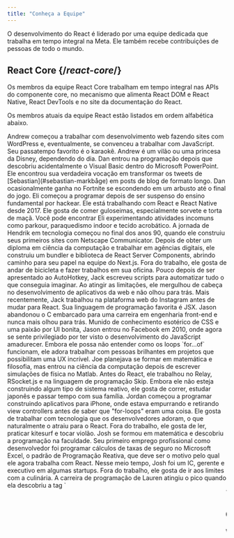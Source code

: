 ```yaml
---
title: "Conheça a Equipe"
---
```


<Intro>

O desenvolvimento do React é liderado por uma equipe dedicada que trabalha em tempo integral na Meta. Ele também recebe contribuições de pessoas de todo o mundo.

</Intro>

## React Core {/*react-core*/}

Os membros da equipe React Core trabalham em tempo integral nas APIs do componente core, no mecanismo que alimenta React DOM e React Native, React DevTools e no site da documentação do React.

Os membros atuais da equipe React estão listados em ordem alfabética abaixo.

<TeamMember name="Andrew Clark" permalink="andrew-clark" photo="/images/team/acdlite.jpg" github="acdlite" twitter="acdlite" threads="acdlite" title="Engineer at Vercel">
    Andrew começou a trabalhar com desenvolvimento web fazendo sites com WordPress e, eventualmente, se convenceu a trabalhar com JavaScript. Seu passatempo favorito é o karaokê. Andrew é um vilão ou uma princesa da Disney, dependendo do dia.
</TeamMember>

<TeamMember name="Dan Abramov" permalink="dan-abramov" photo="/images/team/gaearon.jpg" github="gaearon" bsky="danabra.mov" title="Independent Engineer">
    Dan entrou na programação depois que descobriu acidentalmente o Visual Basic dentro do Microsoft PowerPoint. Ele encontrou sua verdadeira vocação em transformar os tweets de [Sebastian](#sebastian-markbåge) em posts de blog de formato longo. Dan ocasionalmente ganha no Fortnite se escondendo em um arbusto até o final do jogo.
</TeamMember>

<TeamMember name="Eli White" permalink="eli-white" photo="/images/team/eli-white.jpg" github="elicwhite" twitter="Eli_White" threads="elicwhite" title="Engineering Manager at Meta">
    Eli começou a programar depois de ser suspenso do ensino fundamental por hackear. Ele está trabalhando com React e React Native desde 2017. Ele gosta de comer guloseimas, especialmente sorvete e torta de maçã. Você pode encontrar Eli experimentando atividades incomuns como parkour, paraquedismo indoor e tecido acrobático.
</TeamMember>

<TeamMember name="Hendrik Liebau" permalink="hendrik-liebau" photo="/images/team/hendrik.jpg" github="unstubbable" bsky="unstubbable.bsky.social" twitter="unstubbable" title="Engineer at Vercel">
    A jornada de Hendrik em tecnologia começou no final dos anos 90, quando ele construiu seus primeiros sites com Netscape Communicator. Depois de obter um diploma em ciência da computação e trabalhar em agências digitais, ele construiu um bundler e biblioteca de React Server Components, abrindo caminho para seu papel na equipe do Next.js. Fora do trabalho, ele gosta de andar de bicicleta e fazer trabalhos em sua oficina.
</TeamMember>

<TeamMember name="Jack Pope" permalink="jack-pope" photo="/images/team/jack-pope.jpg" github="jackpope" personal="jackpope.me" title="Engineer at Meta">
    Pouco depois de ser apresentado ao AutoHotkey, Jack escreveu scripts para automatizar tudo o que conseguia imaginar. Ao atingir as limitações, ele mergulhou de cabeça no desenvolvimento de aplicativos da web e não olhou para trás. Mais recentemente, Jack trabalhou na plataforma web do Instagram antes de mudar para React. Sua linguagem de programação favorita é JSX.
</TeamMember>

<TeamMember name="Jason Bonta" permalink="jason-bonta" photo="/images/team/jasonbonta.jpg" threads="someextent" title="Engineering Manager at Meta">
    Jason abandonou o C embarcado para uma carreira em engenharia front-end e nunca mais olhou para trás. Munido de conhecimento esotérico de CSS e uma paixão por UI bonita, Jason entrou no Facebook em 2010, onde agora se sente privilegiado por ter visto o desenvolvimento do JavaScript amadurecer. Embora ele possa não entender como os loops `for...of` funcionam, ele adora trabalhar com pessoas brilhantes em projetos que possibilitam uma UX incrível.
</TeamMember>

<TeamMember name="Joe Savona" permalink="joe-savona" photo="/images/team/joe.jpg" github="josephsavona" twitter="en_JS" threads="joesavona" title="Engineer at Meta">
    Joe planejava se formar em matemática e filosofia, mas entrou na ciência da computação depois de escrever simulações de física no Matlab. Antes do React, ele trabalhou no Relay, RSocket.js e na linguagem de programação Skip. Embora ele não esteja construindo algum tipo de sistema reativo, ele gosta de correr, estudar japonês e passar tempo com sua família.
</TeamMember>

<TeamMember name="Jordan Brown" permalink="jordan-brown" photo="/images/team/jordan.jpg" github="jbrown215" title="Engineer at Meta">
    Jordan começou a programar construindo aplicativos para iPhone, onde estava empurrando e retirando view controllers antes de saber que "for-loops" eram uma coisa. Ele gosta de trabalhar com tecnologia que os desenvolvedores adoram, o que naturalmente o atraiu para o React. Fora do trabalho, ele gosta de ler, praticar kitesurf e tocar violão.
</TeamMember>

<TeamMember name="Josh Story" permalink="josh-story" photo="/images/team/josh.jpg" github="gnoff" bsky="storyhb.com" title="Engineer at Vercel">
    Josh se formou em matemática e descobriu a programação na faculdade. Seu primeiro emprego profissional como desenvolvedor foi programar cálculos de taxas de seguro no Microsoft Excel, o padrão de Programação Reativa, que deve ser o motivo pelo qual ele agora trabalha com React. Nesse meio tempo, Josh foi um IC, gerente e executivo em algumas startups. Fora do trabalho, ele gosta de ir aos limites com a culinária.
</TeamMember>

<TeamMember name="Lauren Tan" permalink="lauren-tan" photo="/images/team/lauren.jpg" github="poteto" twitter="potetotes" threads="potetotes" bsky="no.lol" title="Engineer at Meta">
    A carreira de programação de Lauren atingiu o pico quando ela descobriu a tag `<marquee>`. Ela está perseguindo essa experiência desde então. Ela estudou finanças em vez de ciência da computação na faculdade, então aprendeu a programar usando o Excel. Lauren gosta de soltar memes atrevidos no chat, jogar videogames com seu parceiro, aprender coreano e fazer carinho em seu cachorro Zelda.
</TeamMember>

<TeamMember name="Matt Carroll" permalink="matt-carroll" photo="/images/team/matt-carroll.png" github="mattcarrollcode" twitter="mattcarrollcode" threads="mattcarrollcode" title="Developer Advocate at Meta">
    Matt tropeçou na programação e, desde então, se apaixonou por criar coisas em comunidades que não podem ser criadas sozinhas. Antes do React, ele trabalhou no YouTube, no Google Assistente, no Fuchsia e no Google Cloud AI e Evernote. Quando ele não está tentando criar ferramentas para desenvolvedores melhores, ele aprecia as montanhas, o jazz e passar tempo com sua família.
</TeamMember>

<TeamMember name="Mike Vitousek" permalink="mike-vitousek" photo="/images/team/mike.jpg" github="mvitousek" title="Engineer at Meta">
    Mike foi para a pós-graduação sonhando em se tornar professor, mas percebeu que gostava muito mais de construir coisas do que escrever pedidos de bolsa. Mike entrou na Meta para trabalhar na infraestrutura JavaScript, o que acabou levando-o a trabalhar no React Compiler. Quando não está hackeando em Javascript ou OCaml, Mike pode ser frequentemente encontrado caminhando ou esquinado no noroeste do Pacífico.
</TeamMember>

<TeamMember name="Mofei Zhang" permalink="mofei-zhang" photo="/images/team/mofei-zhang.png" github="mofeiZ" threads="z_mofei" title="Engineer at Meta">
    Mofei começou a programar quando percebeu que isso poderia ajudá-la a trapacear em videogames. Ela se concentrou em sistemas operacionais na graduação / pós-graduação, mas agora se vê feliz em trabalhar no React. Fora do trabalho, ela gosta de depurar problemas de boulder e planejar sua próxima viagem de mochila(s).
</TeamMember>

<TeamMember name="Pieter Vanderwerff" permalink="pieter-vanderwerff" photo="/images/team/pieter.jpg" github="pieterv" threads="pietervanderwerff" title="Engineer at Meta">
    Pieter estudou ciência da construção, mas depois de não conseguir um emprego, ele fez um site e as coisas escalaram a partir daí. Na Meta, ele gosta de trabalhar com desempenho, linguagens e agora React. Quando ele não está programando, você pode encontrá-lo fora da estrada nas montanhas.
</TeamMember>

<TeamMember name="Rick Hanlon" permalink="rick-hanlonii" photo="/images/team/rickhanlonii.jpg" github="rickhanlonii" twitter="rickhanlonii" threads="rickhanlonii" bsky="ricky.fm" title="Engineer at Meta">
    Ricky se formou em matemática teórica e de alguma forma se encontrou na equipe React Native por alguns anos antes de ingressar na equipe React. Quando ele não está programando, você pode encontrá-lo praticando snowboard, ciclismo, escalada, golfe ou fechando problemas do GitHub que não correspondem ao modelo do problema.
</TeamMember>

<TeamMember name="Ruslan Lesiutin" permalink="ruslan-lesiutin" photo="/images/team/lesiutin.jpg" github="hoxyq" twitter="ruslanlesiutin" threads="lesiutin" title="Engineer at Meta">
    A introdução de Ruslan à programação de UI começou quando ele era criança, editando manualmente modelos HTML para seus fóruns de jogos personalizados. De alguma forma, ele acabou se formando em Ciência da Computação. Ele gosta de música, jogos e memes. Principalmente memes.
</TeamMember>

<TeamMember name="Sebastian Markbåge" permalink="sebastian-markbåge" photo="/images/team/sebmarkbage.jpg" github="sebmarkbage" twitter="sebmarkbage" threads="sebmarkbage" title="Engineer at Vercel">
    Sebastian se formou em psicologia. Ele geralmente é quieto. Mesmo quando ele diz algo, muitas vezes não faz sentido para o resto de nós até alguns meses depois. A maneira correta de pronunciar seu sobrenome é "mark-boa-geh", mas ele se contentou com "mark-beige" por pragmatismo - e é assim que ele aborda o React.
</TeamMember>

<TeamMember name="Sebastian Silbermann" permalink="sebastian-silbermann" photo="/images/team/sebsilbermann.jpg" github="eps1lon" twitter="sebsilbermann" threads="sebsilbermann" title="Engineer at Vercel">
    Sebastian aprendeu programação para tornar os jogos de navegador que ele jogava durante a aula mais agradáveis. Eventualmente, isso o levou a contribuir com o máximo de código de código aberto possível. Fora da codificação, ele está ocupado garantindo que as pessoas não o confundam com os outros Sebastians e Zilberman da comunidade React.
</TeamMember>

<TeamMember name="Seth Webster" permalink="seth-webster" photo="/images/team/seth.jpg" github="sethwebster" twitter="sethwebster" threads="sethwebster" personal="sethwebster.com" title="Engineering Manager at Meta">
    Seth começou a programar quando criança crescendo em Tucson, AZ. Depois da escola, ele foi picado pelo vírus da música e foi um músico em turnê por cerca de 10 anos antes de retornar ao *trabalho*, começando com a Intuit. Em seu tempo livre, ele adora [tirar fotos](https://www.sethwebster.com) e voar para resgates de animais no nordeste dos Estados Unidos.
</TeamMember>

<TeamMember name="Sophie Alpert" permalink="sophie-alpert" photo="/images/team/sophiebits.jpg" github="sophiebits" twitter="sophiebits" threads="sophiebits" personal="sophiebits.com" title="Independent Engineer">
    Quatro dias depois que o React foi lançado, Sophie reescreveu a totalidade de seu projeto atual para usá-lo, o que ela agora percebe que foi talvez um pouco imprudente. Depois que ela se tornou a committer nº 1 do projeto, ela se perguntou por que não estava sendo paga pelo Facebook como todos os outros e ingressou oficialmente na equipe para liderar o React em seus anos de adolescência. Embora ela tenha saído desse emprego anos atrás, de alguma forma ela ainda está nos chats em grupo da equipe e “fornecendo valor”.
</TeamMember>

<TeamMember name="Yuzhi Zheng" permalink="yuzhi-zheng" photo="/images/team/yuzhi.jpg" github="yuzhi" twitter="yuzhiz" threads="yuzhiz" title="Engineering Manager at Meta">
    Yuzhi estudou Ciência da Computação na escola. Ela gostava da gratificação instantânea de ver o código ganhar vida sem ter que estar fisicamente em um laboratório. Agora ela é gerente na organização React. Antes da gestão, ela costumava trabalhar no framework de busca de dados do Relay. Em seu tempo livre, Yuzhi gosta de otimizar sua vida por meio de jardinagem e projetos de melhoria da casa.
</TeamMember>

## Contribuintes anteriores {/*past-contributors*/}

Você pode encontrar os membros da equipe anteriores e outras pessoas que contribuíram significativamente para o React ao longo dos anos na página de [agradecimentos](/community/acknowledgements).